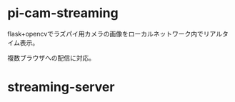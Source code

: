 # pi-cam-streaming

flask+opencvでラズパイ用カメラの画像をローカルネットワーク内でリアルタイム表示。

複数ブラウザへの配信に対応。
# streaming-server

